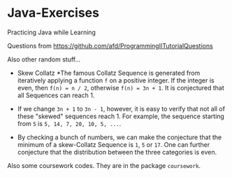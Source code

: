 # Java-Exercises
Practicing Java while Learning  

Questions from https://github.com/afd/ProgrammingIITutorialQuestions  

Also other random stuff...  

* Skew Collatz
    *The famous Collatz Sequence is generated from iteratively applying a function `f` on a positive integer. If the integer is even, then `f(n) = n / 2`, otherwise `f(n) = 3n + 1`. It is conjectured that all Sequences can reach 1.  

 * If we change `3n + 1` to `3n - 1`, however, it is easy to verify that not all of these "skewed" sequences reach 1. For example, the sequence starting from `5` is `5, 14, 7, 20, 10, 5, ...`.
   
 * By checking a bunch of numbers, we can make the conjecture that the minimum of a skew-Collatz Sequence is `1`, `5` or `17`. One can further conjecture that the distribution between the three categories is even.  

Also some coursework codes. They are in the package `coursework`.  
